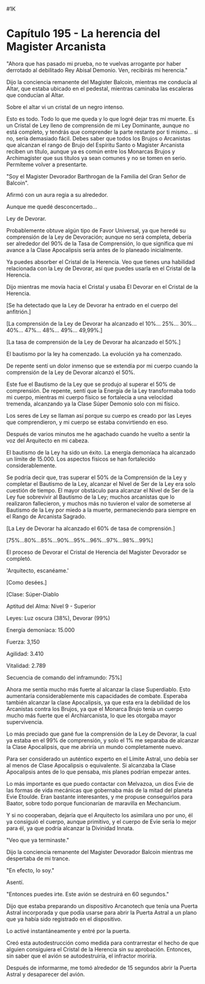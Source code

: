 
#1K 

# Capítulo 195 - La herencia del Magister Arcanista


"Ahora que has pasado mi prueba, no te vuelvas arrogante por haber derrotado al debilitado Rey Abisal Demonio. Ven, recibirás mi herencia."

Dijo la conciencia remanente del Magister Balcoin, mientras me conducía al Altar, que estaba ubicado en el pedestal, mientras caminaba las escaleras que conducían al Altar.

Sobre el altar vi un cristal de un negro intenso.

Esto es todo. Todo lo que me queda y lo que logré dejar tras mi muerte. Es un Cristal de Ley lleno de comprensión de mi Ley Dominante, aunque no está completo, y tendrás que comprender la parte restante por ti mismo... si no, sería demasiado fácil. Debes saber que todos los Brujos o Arcanistas que alcanzan el rango de Brujo del Espíritu Santo o Magister Arcanista reciben un título, aunque ya es común entre los Monarcas Brujos y Archimagister que sus títulos ya sean comunes y no se tomen en serio. Permíteme volver a presentarte.

"Soy el Magister Devorador Barthrogan de la Familia del Gran Señor de Balcoin".

Afirmó con un aura regia a su alrededor.

Aunque me quedé desconcertado...

Ley de Devorar.

Probablemente obtuve algún tipo de Favor Universal, ya que heredé su comprensión de la Ley de Devoración; aunque no será completa, debería ser alrededor del 90% de la Tasa de Comprensión, lo que significa que mi avance a la Clase Apocalipsis sería antes de lo planeado inicialmente.

Ya puedes absorber el Cristal de la Herencia. Veo que tienes una habilidad relacionada con la Ley de Devorar, así que puedes usarla en el Cristal de la Herencia.

Dijo mientras me movía hacia el Cristal y usaba El Devorar en el Cristal de la Herencia.

[Se ha detectado que la Ley de Devorar ha entrado en el cuerpo del anfitrión.]

[La comprensión de la Ley de Devorar ha alcanzado el 10%... 25%... 30%... 40%... 47%... 48%... 49%... 49,99%.]

[La tasa de comprensión de la Ley de Devorar ha alcanzado el 50%.]

El bautismo por la ley ha comenzado. La evolución ya ha comenzado.

De repente sentí un dolor inmenso que se extendía por mi cuerpo cuando la comprensión de la Ley de Devorar alcanzó el 50%.

Este fue el Bautismo de la Ley que se produjo al superar el 50% de comprensión. De repente, sentí que la Energía de la Ley transformaba todo mi cuerpo, mientras mi cuerpo físico se fortalecía a una velocidad tremenda, alcanzando ya la Clase Súper Demonio solo con mi físico.

Los seres de Ley se llaman así porque su cuerpo es creado por las Leyes que comprendieron, y mi cuerpo se estaba convirtiendo en eso.

Después de varios minutos me he agachado cuando he vuelto a sentir la voz del Arquitecto en mi cabeza.

El bautismo de la Ley ha sido un éxito. La energía demoníaca ha alcanzado un límite de 15.000. Los aspectos físicos se han fortalecido considerablemente.

Se podría decir que, tras superar el 50% de la Comprensión de la Ley y completar el Bautismo de la Ley, alcanzar el Nivel de Ser de la Ley era solo cuestión de tiempo. El mayor obstáculo para alcanzar el Nivel de Ser de la Ley fue sobrevivir al Bautismo de la Ley; muchos arcanistas que lo realizaron fallecieron, y muchos más no tuvieron el valor de someterse al Bautismo de la Ley por miedo a la muerte, permaneciendo para siempre en el Rango de Arcanista Sagrado.

[La Ley de Devorar ha alcanzado el 60% de tasa de comprensión.]

[75%...80%...85%...90%...95%...96%...97%...98%...99%]

El proceso de Devorar el Cristal de Herencia del Magister Devorador se completó.

'Arquitecto, escanéame.'

[Como desées.]

[Clase: Súper-Diablo

Aptitud del Alma: Nivel 9 - Superior

Leyes: Luz oscura (38%), Devorar (99%)

Energía demoníaca: 15.000

Fuerza: 3,150

Agilidad: 3.410

Vitalidad: 2.789

Secuencia de comando del inframundo: 75%]

Ahora me sentía mucho más fuerte al alcanzar la clase Superdiablo. Esto aumentaría considerablemente mis capacidades de combate. Esperaba también alcanzar la clase Apocalipsis, ya que esta era la debilidad de los Arcanistas contra los Brujos, ya que el Monarca Brujo tenía un cuerpo mucho más fuerte que el Archiarcanista, lo que les otorgaba mayor supervivencia.

Lo más preciado que gané fue la comprensión de la Ley de Devorar, la cual ya estaba en el 99% de comprensión, y solo el 1% me separaba de alcanzar la Clase Apocalipsis, que me abriría un mundo completamente nuevo.

Para ser considerado un auténtico experto en el Límite Astral, uno debía ser al menos de Clase Apocalipsis o equivalente. Si alcanzaba la Clase Apocalipsis antes de lo que pensaba, mis planes podrían empezar antes.

Lo más importante es que puedo contactar con Melvazoa, un dios Evie de las formas de vida mecánicas que gobernaba más de la mitad del planeta Evie Etoulde. Eran bastante interesantes, y me propuse conseguirlos para Baator, sobre todo porque funcionarían de maravilla en Mechancium.

Y si no cooperaban, dejaría que el Arquitecto los asimilara uno por uno, él ya consiguió el cuerpo, aunque primitivo, y el cuerpo de Evie sería lo mejor para él, ya que podría alcanzar la Divinidad Innata.

"Veo que ya terminaste."

Dijo la conciencia remanente del Magister Devorador Balcoin mientras me despertaba de mi trance.

"En efecto, lo soy."

Asentí.

"Entonces puedes irte. Este avión se destruirá en 60 segundos."

Dijo que estaba preparando un dispositivo Arcanotech que tenía una Puerta Astral incorporada y que podía usarse para abrir la Puerta Astral a un plano que ya había sido registrado en el dispositivo.

Lo activé instantáneamente y entré por la puerta.

Creó esta autodestrucción como medida para contrarrestar el hecho de que alguien consiguiera el Cristal de la Herencia sin su aprobación. Entonces, sin saber que el avión se autodestruiría, el infractor moriría.

Después de informarme, me tomó alrededor de 15 segundos abrir la Puerta Astral y desaparecer del avión.